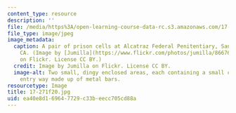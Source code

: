 ```yaml
---
content_type: resource
description: ''
file: /media/https%3A/open-learning-course-data-rc.s3.amazonaws.com/17-271-mass-incarceration-in-the-united-states-fall-2020/ea40e8d169647729c33beecc705cd88a_17-271f20.jpg
file_type: image/jpeg
image_metadata:
  caption: A pair of prison cells at Alcatraz Federal Penitentiary, San Francisco,
    CA. (Image by [Jumilla](https://www.flickr.com/photos/jumilla/8667657401/in/photolist-ecW1yZ-LjRq4D-bum9cC-2cjreGd-2Q18t-2Q1a3-2Q19x-2aDQGTQ-2Q19n-2Q1bV-2Q124-2Q1bF-2Q12r-2Q117-2aDQHis-2Q1aE-2Q1ak-2Q184-2Q1b8-2Q11T-2Q18c-2PZZR-2Q17L-2hFHSpN-2Q11z-e3QTox-2hRyHwD-2cjrfBQ-2koX42m-PP6oUA-2dw2wFE-RhyX43-5bi1oJ-nMHfuB-5ohiD7-a2iRfq-52u3Mc-aaFAqw-cAhp6W-5bprAc-RhyWif-ugK9GU-bP8NGe-NgrEFs-NWTUfu-4cfQd3-a1ryeN-eyRxzR-a1ryRG-51TFt8)
    on Flickr. License CC BY.)
  credit: Image by Jumilla on Flickr. License CC BY.
  image-alt: Two small, dingy enclosed areas, each containing a small cot, and an
    entry way made up of metal bars.
resourcetype: Image
title: 17-271f20.jpg
uid: ea40e8d1-6964-7729-c33b-eecc705cd88a
---
```

